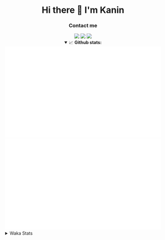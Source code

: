 <div align="center">
 <h1>Hi there 👋 I'm Kanin</h1>
 <h3>Contact me</h3>
 <a href="mailto:im@kanin.dev"><img src="https://img.shields.io/badge/gmail-%23D14836.svg?&style=for-the-badge&logo=gmail&logoColor=white"/></a>
 <a href="https://twitter.com/KaninTwt"><img src="https://img.shields.io/badge/twitter-%231DA1F2.svg?&style=for-the-badge&logo=twitter&logoColor=white"/></a>
 <a href="https://www.linkedin.com/in/KaninDev"><img src="https://img.shields.io/badge/linkedin-%230077B5.svg?&style=for-the-badge&logo=linkedin&logoColor=white"/></a>
<details open>
  <summary>📈 <b>Github stats:</b></summary>
  <img src="https://github.com/Kanin/Kanin/blob/master/scripts/GitHubStats/generated/overview.svg"/>
  <img src="https://github.com/Kanin/Kanin/blob/master/scripts/GitHubStats/generated/languages.svg"/>
</details>
</div>

<details>
 <summary>Waka Stats</summary>

<!--START_SECTION:waka-->
![Code Time](http://img.shields.io/badge/Code%20Time-2%2C584%20hrs%2053%20mins-blue)

![Profile Views](http://img.shields.io/badge/Profile%20Views-0-blue)

![Lines of code](https://img.shields.io/badge/From%20Hello%20World%20I%27ve%20Written-772.9%20thousand%20lines%20of%20code-blue)

**🐱 My GitHub Data** 

> 📦 181.2 kB Used in GitHub's Storage 
 > 
> 🏆 63 Contributions in the Year 2025
 > 
> 🚫 Not Opted to Hire
 > 
> 📜 27 Public Repositories 
 > 
> 🔑 18 Private Repositories 
 > 
**I'm an Early 🐤** 

```text
🌞 Morning                3005 commits        ███████░░░░░░░░░░░░░░░░░░   27.75 % 
🌆 Daytime                3186 commits        ███████░░░░░░░░░░░░░░░░░░   29.43 % 
🌃 Evening                3116 commits        ███████░░░░░░░░░░░░░░░░░░   28.78 % 
🌙 Night                  1520 commits        ████░░░░░░░░░░░░░░░░░░░░░   14.04 % 
```
📅 **I'm Most Productive on Monday** 

```text
Monday                   2085 commits        █████░░░░░░░░░░░░░░░░░░░░   19.26 % 
Tuesday                  1566 commits        ████░░░░░░░░░░░░░░░░░░░░░   14.46 % 
Wednesday                1085 commits        ███░░░░░░░░░░░░░░░░░░░░░░   10.02 % 
Thursday                 1671 commits        ████░░░░░░░░░░░░░░░░░░░░░   15.43 % 
Friday                   1808 commits        ████░░░░░░░░░░░░░░░░░░░░░   16.70 % 
Saturday                 1043 commits        ██░░░░░░░░░░░░░░░░░░░░░░░   09.63 % 
Sunday                   1569 commits        ████░░░░░░░░░░░░░░░░░░░░░   14.49 % 
```


📊 **This Week I Spent My Time On** 

```text
🕑︎ Time Zone: America/New_York

💬 Programming Languages: 
Python                   8 hrs 2 mins        █████████████████░░░░░░░░   68.48 % 
Bash                     1 hr 51 mins        ████░░░░░░░░░░░░░░░░░░░░░   15.78 % 
virtualenv               1 hr 5 mins         ██░░░░░░░░░░░░░░░░░░░░░░░   09.35 % 
Markdown                 22 mins             █░░░░░░░░░░░░░░░░░░░░░░░░   03.18 % 
Git Config               15 mins             █░░░░░░░░░░░░░░░░░░░░░░░░   02.13 % 

🔥 Editors: 
VS Code                  11 hrs 40 mins      █████████████████████████   99.43 % 
PyCharm                  4 mins              ░░░░░░░░░░░░░░░░░░░░░░░░░   00.57 % 

🐱‍💻 Projects: 
Site                     8 hrs 56 mins       ███████████████████░░░░░░   76.14 % 
ReactDjango              2 hrs 19 mins       █████░░░░░░░░░░░░░░░░░░░░   19.73 % 
To upload                25 mins             █░░░░░░░░░░░░░░░░░░░░░░░░   03.56 % 
NailaDjango              3 mins              ░░░░░░░░░░░░░░░░░░░░░░░░░   00.56 % 
APIServer                0 secs              ░░░░░░░░░░░░░░░░░░░░░░░░░   00.01 % 

💻 Operating System: 
Windows                  11 hrs 44 mins      █████████████████████████   100.00 % 
```

**I Mostly Code in Python** 

```text
Python                   32 repos            ███████████████░░░░░░░░░░   61.54 % 
Java                     7 repos             ███░░░░░░░░░░░░░░░░░░░░░░   13.46 % 
TypeScript               5 repos             ██░░░░░░░░░░░░░░░░░░░░░░░   09.62 % 
HTML                     3 repos             █░░░░░░░░░░░░░░░░░░░░░░░░   05.77 % 
Kotlin                   1 repo              ░░░░░░░░░░░░░░░░░░░░░░░░░   01.92 % 
```



**Timeline**

![Lines of Code chart](https://raw.githubusercontent.com/Kanin/Kanin/master/assets/bar_graph.png)


 Last Updated on 27/02/2025 21:05:02 UTC
<!--END_SECTION:waka-->
</details>
